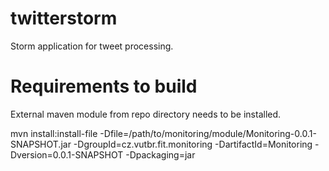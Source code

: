 twitterstorm
============

Storm application for tweet processing.

Requirements to build
=====================

External maven module from repo directory needs to be installed.

mvn install:install-file -Dfile=/path/to/monitoring/module/Monitoring-0.0.1-SNAPSHOT.jar -DgroupId=cz.vutbr.fit.monitoring -DartifactId=Monitoring -Dversion=0.0.1-SNAPSHOT -Dpackaging=jar
